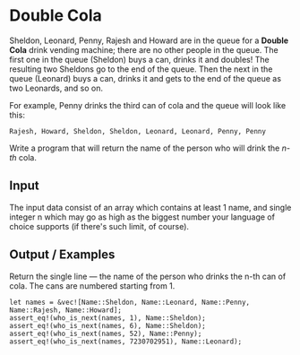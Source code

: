 # Double Cola

Sheldon, Leonard, Penny, Rajesh and Howard are in the queue for a **Double Cola** drink vending machine; there are no other people in the queue. The first one in the queue (Sheldon) buys a can, drinks it and doubles! The resulting two Sheldons go to the end of the queue. Then the next in the queue (Leonard) buys a can, drinks it and gets to the end of the queue as two Leonards, and so on.

For example, Penny drinks the third can of cola and the queue will look like this:

```
Rajesh, Howard, Sheldon, Sheldon, Leonard, Leonard, Penny, Penny
```

Write a program that will return the name of the person who will drink the _n-th_ cola.

## Input

The input data consist of an array which contains at least 1 name, and single integer n which may go as high as the biggest number your language of choice supports (if there's such limit, of course).

## Output / Examples

Return the single line — the name of the person who drinks the n-th can of cola. The cans are numbered starting from 1.

```
let names = &vec![Name::Sheldon, Name::Leonard, Name::Penny, Name::Rajesh, Name::Howard];
assert_eq!(who_is_next(names, 1), Name::Sheldon);
assert_eq!(who_is_next(names, 6), Name::Sheldon);
assert_eq!(who_is_next(names, 52), Name::Penny);
assert_eq!(who_is_next(names, 7230702951), Name::Leonard);
```
